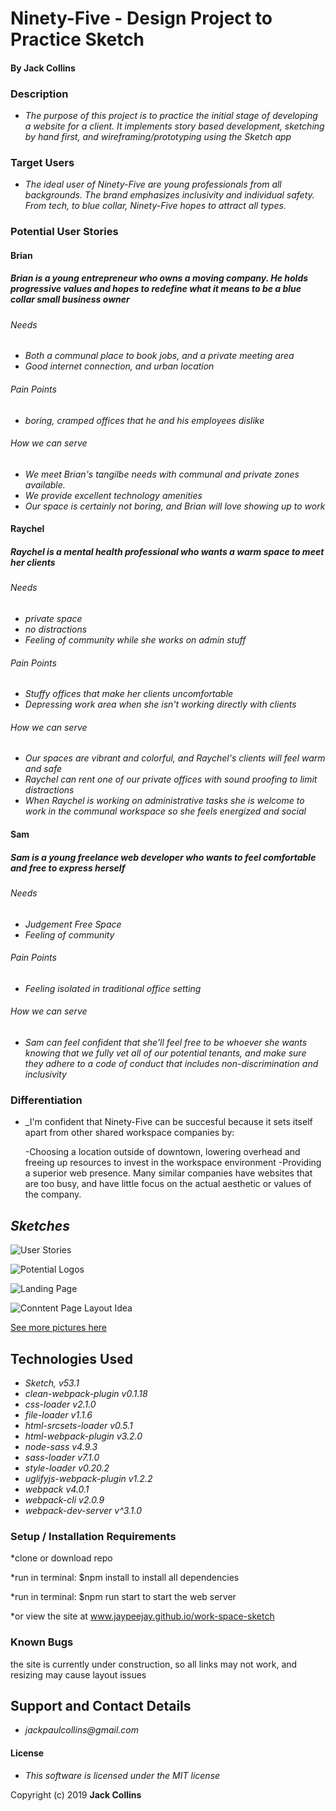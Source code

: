 # Ninety-Five - Design Project to Practice Sketch



#### By **Jack Collins**

### Description

* _The purpose of this project is to practice the initial stage of developing a website for a client. It implements story based development, sketching by hand first, and wireframing/prototyping using the Sketch app_

### Target Users

* _The ideal user of Ninety-Five are young professionals from all backgrounds. The brand emphasizes inclusivity and individual safety. From tech, to blue collar, Ninety-Five hopes to attract all types._



### Potential User Stories

#### Brian
##### Brian is a young entrepreneur who owns a moving company. He holds progressive values and hopes to redefine what it means to be a blue collar small business owner

###### Needs
* _Both a communal place to book jobs, and a private meeting area_
* _Good internet connection, and urban location_

###### Pain Points
* _boring, cramped offices that he and his employees dislike_


###### How we can serve
* _We meet Brian's tangilbe needs with communal and private zones available._
* _We provide excellent technology amenities_
* _Our space is certainly not boring, and Brian will love showing up to work_

#### Raychel
##### Raychel is a mental health professional who wants a warm space to meet her clients
###### Needs
* _private space_
* _no distractions_
* _Feeling of community while she works on admin stuff_

###### Pain Points
* _Stuffy offices that make her clients uncomfortable_
* _Depressing work area when she isn't working directly with clients_


###### How we can serve
* _Our spaces are vibrant and colorful, and Raychel's clients will feel warm and safe_
* _Raychel can rent one of our private offices with sound proofing to limit distractions_
* _When Raychel is working on administrative tasks she is welcome to work in the communal workspace so she feels energized and social_

#### Sam
##### Sam is a young freelance web developer who wants to feel comfortable and free to express herself
###### Needs
* _Judgement Free Space_
* _Feeling of community_

###### Pain Points
* _Feeling isolated in traditional office setting_

###### How we can serve
* _Sam can feel confident that she'll feel free to be whoever she wants knowing that we fully vet all of our potential tenants, and make sure they adhere to a code of conduct that includes non-discrimination and inclusivity_

### Differentiation

* _I'm confident that Ninety-Five can be succesful because it sets itself apart from other shared workspace companies by:

  -Choosing a location outside of downtown, lowering overhead and freeing up resources to invest in the workspace environment
  -Providing a superior web presence. Many similar companies have websites that are too busy, and have little focus on the actual aesthetic or values of the company.

## _Sketches_



![User Stories](https://i.imgur.com/rRqvq4D.jpg)


![Potential Logos](https://i.imgur.com/QUeeYN4.jpg)


![Landing Page](https://i.imgur.com/bxL8F9M.jpg)


![Conntent Page Layout Idea](https://i.imgur.com/1kXJFjF.jpg)

[See more pictures here](https://imgur.com/a/5aezSMl)

## Technologies Used

* _Sketch, v53.1_
* _clean-webpack-plugin v0.1.18_
* _css-loader v2.1.0_
* _file-loader v1.1.6_
* _html-srcsets-loader v0.5.1_
* _html-webpack-plugin v3.2.0_
* _node-sass v4.9.3_
* _sass-loader v7.1.0_
* _style-loader v0.20.2_
* _uglifyjs-webpack-plugin v1.2.2_
* _webpack v4.0.1_
* _webpack-cli v2.0.9_
* _webpack-dev-server v^3.1.0_

### Setup / Installation Requirements

*clone or download repo

*run in terminal: $npm install to install all dependencies

*run in terminal: $npm run start to start the web server

*or view the site at www.jaypeejay.github.io/work-space-sketch


### Known Bugs

the site is currently under construction, so all links may not work, and resizing may cause layout issues

## Support and Contact Details

* _jackpaulcollins@gmail.com_

#### License
* _This software is licensed under the MIT license_

Copyright (c) 2019 **Jack Collins**
